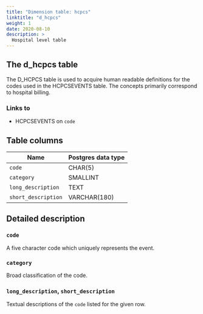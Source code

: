 ```yaml
---
title: "Dimension table: hcpcs"
linktitle: "d_hcpcs"
weight: 1
date: 2020-08-10
description: >
  Hospital level table
---
```


## The d_hcpcs table

The D_HCPCS table is used to acquire human readable definitions for the codes used in the HCPCSEVENTS table. The concepts primarily correspond to hospital billing.

### Links to

* HCPCSEVENTS on `code`

<!--

# Important considerations

-->

## Table columns

Name | Postgres data type
---- | ----
`code` | CHAR(5)
`category` | SMALLINT
`long_description` | TEXT
`short_description` | VARCHAR(180)

## Detailed description

### `code`

A five character code which uniquely represents the event.

### `category`

Broad classification of the code.

### `long_description`, `short_description`

Textual descriptions of the `code` listed for the given row.
